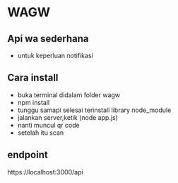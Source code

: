 # WAGW
## Api wa sederhana

* untuk keperluan notifikasi

## Cara install 
* buka terminal didalam folder wagw
* npm install
* tunggu samapi selesai terinstall library node_module
* jalankan server,ketik (node app.js)
* nanti muncul qr code
* setelah itu scan 

## endpoint 
https://localhost:3000/api

